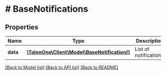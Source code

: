 # # BaseNotifications

## Properties

Name | Type | Description | Notes
------------ | ------------- | ------------- | -------------
**data** | [**\TalonOne\Client\Model\BaseNotification[]**](BaseNotification.md) | List of notifications. | [optional] 

[[Back to Model list]](../../README.md#documentation-for-models) [[Back to API list]](../../README.md#documentation-for-api-endpoints) [[Back to README]](../../README.md)


